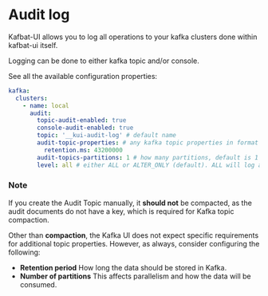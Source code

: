 # Audit log

Kafbat-UI allows you to log all operations to your kafka clusters done within kafbat-ui itself.

Logging can be done to either kafka topic and/or console.

See all the available configuration properties:

```yaml
kafka:
  clusters:
    - name: local
      audit:
        topic-audit-enabled: true
        console-audit-enabled: true
        topic: '__kui-audit-log' # default name
        audit-topic-properties: # any kafka topic properties in format of a map
          retention.ms: 43200000
        audit-topics-partitions: 1 # how many partitions, default is 1
        level: all # either ALL or ALTER_ONLY (default). ALL will log all read operations.
```

### Note

If you create the Audit Topic manually, it  **should not** be compacted, as the audit documents do not have a key, which is required for Kafka topic compaction.

Other than **compaction**, the Kafka UI does not expect specific requirements for additional topic properties. However, as always, consider configuring the following:

- **Retention period** How long the data should be stored in Kafka.  
- **Number of partitions** This affects parallelism and how the data will be consumed.
